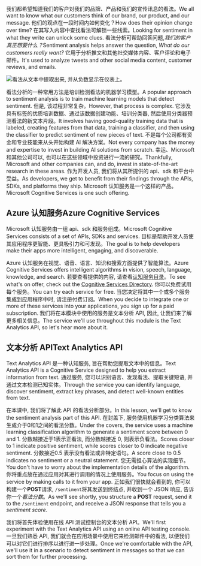 <span data-ttu-id="c114d-101">我们都希望知道我们的客户对我们的品牌、产品和我们的宣传讯息的看法。</span><span class="sxs-lookup"><span data-stu-id="c114d-101">We all want to know what our customers think of our brand, our product, and our message.</span></span> <span data-ttu-id="c114d-102">他们的观点在一段时间内如何变化？</span><span class="sxs-lookup"><span data-stu-id="c114d-102">How does their opinion change over time?</span></span> <span data-ttu-id="c114d-103">在其写入内容中查找看法可解锁一些线索。</span><span class="sxs-lookup"><span data-stu-id="c114d-103">Looking for sentiment in what they write can unlock some clues.</span></span> <span data-ttu-id="c114d-104">看法分析可帮助回答问题,*我们的客户真正想要什么？*</span><span class="sxs-lookup"><span data-stu-id="c114d-104">Sentiment analysis helps answer the question, *What do our customers really want?*</span></span> <span data-ttu-id="c114d-105">它用于分析推文和其他社交媒体内容、客户评论和电子邮件。</span><span class="sxs-lookup"><span data-stu-id="c114d-105">It's used to analyze tweets and other social media content, customer reviews, and emails.</span></span>

![看法从文本中提取出来, 并从负数显示在仪表上。](../media/sentiment-analysis.png)

 <span data-ttu-id="c114d-107">看法分析的一种常用方法是培训检测看法的机器学习模型。</span><span class="sxs-lookup"><span data-stu-id="c114d-107">A popular approach to sentiment analysis is to train machine learning models that detect sentiment.</span></span> <span data-ttu-id="c114d-108">但是, 该过程非常复杂。</span><span class="sxs-lookup"><span data-stu-id="c114d-108">However, that process is complex.</span></span> <span data-ttu-id="c114d-109">它涉及具有标签的优质培训数据、通过该数据创建功能、培训分类器, 然后使用分类器预测看法的新文本片段。</span><span class="sxs-lookup"><span data-stu-id="c114d-109">It involves having good-quality training data that is labeled, creating features from that data, training a classifier, and then using the classifier to predict sentiment of new pieces of text.</span></span> <span data-ttu-id="c114d-110">不是每个公司都有资金和专业技能来从头开始构建 AI 解决方案。</span><span class="sxs-lookup"><span data-stu-id="c114d-110">Not every company has the money and expertise to invest in building AI solutions from scratch.</span></span> <span data-ttu-id="c114d-111">幸运、Microsoft 和其他公司可以, 也可以在这些领域中投资进行一流的研究。</span><span class="sxs-lookup"><span data-stu-id="c114d-111">Thankfully, Microsoft and other companies can, and do, invest in state-of-the-art research in these areas.</span></span> <span data-ttu-id="c114d-112">作为开发人员, 我们将从其所提供的 api、sdk 和平台中受益。</span><span class="sxs-lookup"><span data-stu-id="c114d-112">As developers, we get to benefit from their findings through the APIs, SDKs, and platforms they ship.</span></span> <span data-ttu-id="c114d-113">Microsoft 认知服务是一个这样的产品。</span><span class="sxs-lookup"><span data-stu-id="c114d-113">Microsoft Cognitive Services is one such offering.</span></span>

## <a name="azure-cognitive-services"></a><span data-ttu-id="c114d-114">Azure 认知服务</span><span class="sxs-lookup"><span data-stu-id="c114d-114">Azure Cognitive Services</span></span>

<span data-ttu-id="c114d-115">Microsoft 认知服务由一组 api、sdk 和服务组成。</span><span class="sxs-lookup"><span data-stu-id="c114d-115">Microsoft Cognitive Services consists of a set of APIs, SDKs and services.</span></span> <span data-ttu-id="c114d-116">目标是帮助开发人员使其应用程序更智能、更具吸引力和可发现。</span><span class="sxs-lookup"><span data-stu-id="c114d-116">The goal is to help developers make their apps more intelligent, engaging, and discoverable.</span></span>

<span data-ttu-id="c114d-117">Azure 认知服务在视觉、语音、语言、知识和搜索方面提供了智能算法。</span><span class="sxs-lookup"><span data-stu-id="c114d-117">Azure Cognitive Services offers intelligent algorithms in vision, speech, language, knowledge, and search.</span></span> <span data-ttu-id="c114d-118">若要查看提供的内容, 请查看[认知服务目录](https://azure.microsoft.com/services/cognitive-services/directory/)。</span><span class="sxs-lookup"><span data-stu-id="c114d-118">To see what's on offer, check out the [Cognitive Services Directory](https://azure.microsoft.com/services/cognitive-services/directory/).</span></span> <span data-ttu-id="c114d-119">你可以免费试用每个服务。</span><span class="sxs-lookup"><span data-stu-id="c114d-119">You can try each service for free.</span></span> <span data-ttu-id="c114d-120">当您决定将其中一个或多个服务集成到应用程序中时, 请注册付费订阅。</span><span class="sxs-lookup"><span data-stu-id="c114d-120">When you decide to integrate one or more of these services into your applications, you sign up for a paid subscription.</span></span> <span data-ttu-id="c114d-121">我们将在本模块中使用的服务是文本分析 API, 因此, 让我们来了解更多相关信息。</span><span class="sxs-lookup"><span data-stu-id="c114d-121">The service we'll use throughout this module is the Text Analytics API, so let's hear more about it.</span></span>

## <a name="text-analytics-api"></a><span data-ttu-id="c114d-122">文本分析 API</span><span class="sxs-lookup"><span data-stu-id="c114d-122">Text Analytics API</span></span>

<span data-ttu-id="c114d-123">Text Analytics API 是一种认知服务, 旨在帮助您提取文本中的信息。</span><span class="sxs-lookup"><span data-stu-id="c114d-123">Text Analytics API is a Cognitive Service designed to help you extract information from text.</span></span> <span data-ttu-id="c114d-124">通过服务, 您可以识别语言、发现看法、提取关键短语, 并通过文本检测已知实体。</span><span class="sxs-lookup"><span data-stu-id="c114d-124">Through the service you can identify language, discover sentiment, extract key phrases, and detect well-known entities from text.</span></span> 

<span data-ttu-id="c114d-125">在本课中, 我们将了解此 API 的看法分析部分。</span><span class="sxs-lookup"><span data-stu-id="c114d-125">In this lesson, we'll get to know the sentiment analysis part of this API.</span></span> <span data-ttu-id="c114d-126">在封盖下, 服务使用机器学习分类算法来生成介于0和1之间的看法分数。</span><span class="sxs-lookup"><span data-stu-id="c114d-126">Under the covers, the service uses a machine learning classification algorithm to generate a sentiment score between 0 and 1.</span></span> <span data-ttu-id="c114d-127">分数越接近于1表示正看法, 而分数越接近 0, 则表示负看法。</span><span class="sxs-lookup"><span data-stu-id="c114d-127">Scores closer to 1 indicate positive sentiment, while scores closer to 0 indicate negative sentiment.</span></span> <span data-ttu-id="c114d-128">分数接近0.5 表示没有看法或非特定语句。</span><span class="sxs-lookup"><span data-stu-id="c114d-128">A score close to 0.5 indicates no sentiment or a neutral statement.</span></span> <span data-ttu-id="c114d-129">您无需担心算法的实现细节。</span><span class="sxs-lookup"><span data-stu-id="c114d-129">You don't have to worry about the implementation details of the algorithm.</span></span> <span data-ttu-id="c114d-130">你将重点放在通过应用对其进行调用的情况上使用服务。</span><span class="sxs-lookup"><span data-stu-id="c114d-130">You focus on using the service by making calls to it from your app.</span></span> <span data-ttu-id="c114d-131">正如我们很快就会看到的, 你可以构建一个**POST**请求, `/sentiment`将其发送到终结点, 并收到一个 JSON 响应, 告诉你一个*看法分数*。</span><span class="sxs-lookup"><span data-stu-id="c114d-131">As we'll see shortly, you structure a **POST** request, send it to the `/sentiment` endpoint, and receive a JSON response that tells you a *sentiment score*.</span></span>

<span data-ttu-id="c114d-132">我们将首先体验使用在线 API 测试控制台的文本分析 API。</span><span class="sxs-lookup"><span data-stu-id="c114d-132">We'll first experiment with the Text Analytics API using an online API testing console.</span></span> <span data-ttu-id="c114d-133">一旦我们熟悉 API, 我们就会在应用场景中使用它来检测邮件中的看法, 以便我们可以对它们进行排序以进行进一步处理。</span><span class="sxs-lookup"><span data-stu-id="c114d-133">Once we're comfortable with the API, we'll use it in a scenario to detect sentiment in messages so that we can sort them for further processing.</span></span>